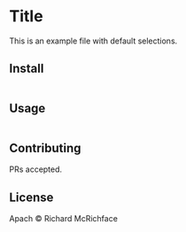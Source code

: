 # Title

This is an example file with default selections.

## Install

```
```

## Usage

```
```

## Contributing

PRs accepted.

## License

Apach © Richard McRichface

